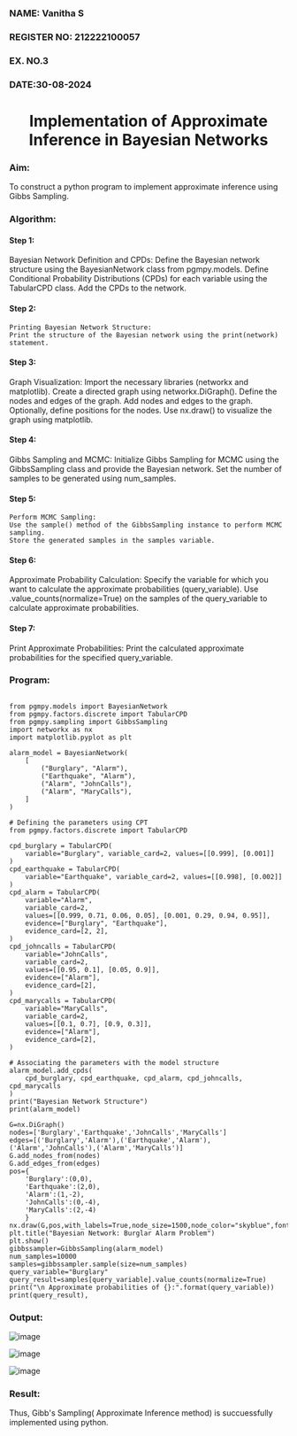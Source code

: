 <H3> NAME: Vanitha S </H3>
<H3> REGISTER NO: 212222100057 </H3>

<H3> EX. NO.3 <H3>
<H3> DATE:30-08-2024 </H3>
<H1 ALIGN =CENTER> Implementation of Approximate Inference in Bayesian Networks</H1>

### Aim: 
   To construct a python program to implement approximate inference using Gibbs Sampling.

### Algorithm:
   #### Step 1:
   Bayesian Network Definition and CPDs:
    Define the Bayesian network structure using the BayesianNetwork class from pgmpy.models.
    Define Conditional Probability Distributions (CPDs) for each variable using the TabularCPD class.
    Add the CPDs to the network.
   #### Step 2:
    Printing Bayesian Network Structure:
    Print the structure of the Bayesian network using the print(network) statement.
   
   #### Step 3: 
   Graph Visualization:
    Import the necessary libraries (networkx and matplotlib).
    Create a directed graph using networkx.DiGraph().
    Define the nodes and edges of the graph.
    Add nodes and edges to the graph.
    Optionally, define positions for the nodes.
    Use nx.draw() to visualize the graph using matplotlib.
   #### Step 4: 
   Gibbs Sampling and MCMC:
    Initialize Gibbs Sampling for MCMC using the GibbsSampling class and provide the Bayesian network.
    Set the number of samples to be generated using num_samples.
   #### Step 5:
    Perform MCMC Sampling:
    Use the sample() method of the GibbsSampling instance to perform MCMC sampling.
    Store the generated samples in the samples variable.
   #### Step 6:
   Approximate Probability Calculation:
    Specify the variable for which you want to calculate the approximate probabilities (query_variable).
    Use .value_counts(normalize=True) on the samples of the query_variable to calculate approximate probabilities.
   #### Step 7:
   Print Approximate Probabilities:
   Print the calculated approximate probabilities for the specified query_variable.


### Program:
```

from pgmpy.models import BayesianNetwork
from pgmpy.factors.discrete import TabularCPD
from pgmpy.sampling import GibbsSampling
import networkx as nx
import matplotlib.pyplot as plt
```
```
alarm_model = BayesianNetwork(
    [
        ("Burglary", "Alarm"),
        ("Earthquake", "Alarm"),
        ("Alarm", "JohnCalls"),
        ("Alarm", "MaryCalls"),
    ]
)

# Defining the parameters using CPT
from pgmpy.factors.discrete import TabularCPD

cpd_burglary = TabularCPD(
    variable="Burglary", variable_card=2, values=[[0.999], [0.001]]
)
cpd_earthquake = TabularCPD(
    variable="Earthquake", variable_card=2, values=[[0.998], [0.002]]
)
cpd_alarm = TabularCPD(
    variable="Alarm",
    variable_card=2,
    values=[[0.999, 0.71, 0.06, 0.05], [0.001, 0.29, 0.94, 0.95]],
    evidence=["Burglary", "Earthquake"],
    evidence_card=[2, 2],
)
cpd_johncalls = TabularCPD(
    variable="JohnCalls",
    variable_card=2,
    values=[[0.95, 0.1], [0.05, 0.9]],
    evidence=["Alarm"],
    evidence_card=[2],
)
cpd_marycalls = TabularCPD(
    variable="MaryCalls",
    variable_card=2,
    values=[[0.1, 0.7], [0.9, 0.3]],
    evidence=["Alarm"],
    evidence_card=[2],
)

# Associating the parameters with the model structure
alarm_model.add_cpds(
    cpd_burglary, cpd_earthquake, cpd_alarm, cpd_johncalls, cpd_marycalls
)
print("Bayesian Network Structure")
print(alarm_model)
```
```
G=nx.DiGraph()
nodes=['Burglary','Earthquake','JohnCalls','MaryCalls']
edges=[('Burglary','Alarm'),('Earthquake','Alarm'),('Alarm','JohnCalls'),('Alarm','MaryCalls')]
G.add_nodes_from(nodes)
G.add_edges_from(edges)
pos={
    'Burglary':(0,0),
    'Earthquake':(2,0),
    'Alarm':(1,-2),
    'JohnCalls':(0,-4),
    'MaryCalls':(2,-4)
    }
nx.draw(G,pos,with_labels=True,node_size=1500,node_color="skyblue",font_size=10,font_weight="bold",arrowsize=20)
plt.title("Bayesian Network: Burglar Alarm Problem")
plt.show()
gibbssampler=GibbsSampling(alarm_model)
num_samples=10000
samples=gibbssampler.sample(size=num_samples)
query_variable="Burglary"
query_result=samples[query_variable].value_counts(normalize=True)
print("\n Approximate probabilities of {}:".format(query_variable))
print(query_result),
```



### Output:

![image](https://github.com/user-attachments/assets/8c1e14dd-cad6-420e-aa09-4e6fb25691b6)

![image](https://github.com/user-attachments/assets/4982408a-e238-46d5-91ec-08107fc927ad)

![image](https://github.com/user-attachments/assets/3d851885-f978-4de4-98a8-90dba33aab59)


### Result:
Thus, Gibb's Sampling( Approximate Inference method) is succuessfully implemented using python.
